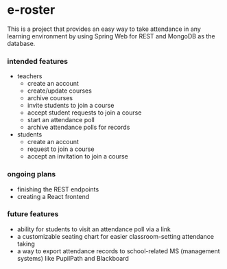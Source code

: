 # e-roster
This is a project that provides an easy way to take attendance in any learning environment by using Spring Web for REST and MongoDB as the database.

### intended features
- teachers
    - create an account
    - create/update courses
    - archive courses
    - invite students to join a course
    - accept student requests to join a course
    - start an attendance poll
    - archive attendance polls for records
- students
  - create an account
  - request to join a course
  - accept an invitation to join a course

### ongoing plans
- finishing the REST endpoints
- creating a React frontend

### future features
- ability for students to visit an attendance poll via a link
- a customizable seating chart for easier classroom-setting attendance taking
- a way to export attendance records to school-related MS (management systems) like PupilPath and Blackboard 